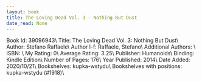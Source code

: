 ```yaml
---
layout: book
title: The Loving Dead Vol. 3 - Nothing But Dust
date_read: None
---
```


Book Id: 39096943\ 
Title: The Loving Dead Vol. 3: Nothing But Dust\ 
Author: Stefano Raffaele\ 
Author l-f: Raffaele, Stefano\ 
Additional Authors: \ 
ISBN: \ 
My Rating: 0\ 
Average Rating: 3.25\ 
Publisher: Humanoids\ 
Binding: Kindle Edition\ 
Number of Pages: 176\ 
Year Published: 2014\ 
Date Added: 2020/10/21\ 
Bookshelves: kupka-wstydu\ 
Bookshelves with positions: kupka-wstydu (#1918)\ 

